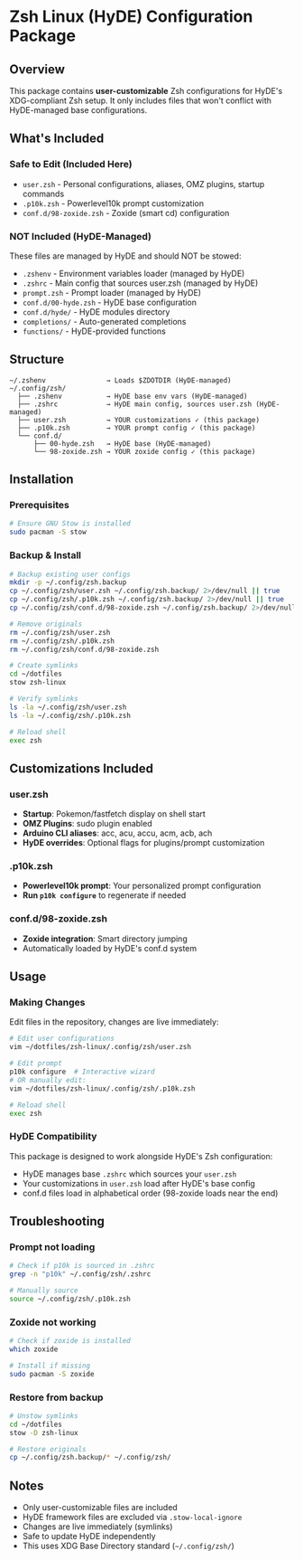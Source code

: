# Zsh Linux (HyDE) Configuration Package

## Overview
This package contains **user-customizable** Zsh configurations for HyDE's XDG-compliant Zsh setup. It only includes files that won't conflict with HyDE-managed base configurations.

## What's Included

### Safe to Edit (Included Here)
- `user.zsh` - Personal configurations, aliases, OMZ plugins, startup commands
- `.p10k.zsh` - Powerlevel10k prompt customization
- `conf.d/98-zoxide.zsh` - Zoxide (smart cd) configuration

### NOT Included (HyDE-Managed)
These files are managed by HyDE and should NOT be stowed:
- `.zshenv` - Environment variables loader (managed by HyDE)
- `.zshrc` - Main config that sources user.zsh (managed by HyDE)
- `prompt.zsh` - Prompt loader (managed by HyDE)
- `conf.d/00-hyde.zsh` - HyDE base configuration
- `conf.d/hyde/` - HyDE modules directory
- `completions/` - Auto-generated completions
- `functions/` - HyDE-provided functions

## Structure

```
~/.zshenv               → Loads $ZDOTDIR (HyDE-managed)
~/.config/zsh/
  ├── .zshenv           → HyDE base env vars (HyDE-managed)
  ├── .zshrc            → HyDE main config, sources user.zsh (HyDE-managed)
  ├── user.zsh          → YOUR customizations ✓ (this package)
  ├── .p10k.zsh         → YOUR prompt config ✓ (this package)
  └── conf.d/
      ├── 00-hyde.zsh   → HyDE base (HyDE-managed)
      └── 98-zoxide.zsh → YOUR zoxide config ✓ (this package)
```

## Installation

### Prerequisites
```bash
# Ensure GNU Stow is installed
sudo pacman -S stow
```

### Backup & Install
```bash
# Backup existing user configs
mkdir -p ~/.config/zsh.backup
cp ~/.config/zsh/user.zsh ~/.config/zsh.backup/ 2>/dev/null || true
cp ~/.config/zsh/.p10k.zsh ~/.config/zsh.backup/ 2>/dev/null || true
cp ~/.config/zsh/conf.d/98-zoxide.zsh ~/.config/zsh.backup/ 2>/dev/null || true

# Remove originals
rm ~/.config/zsh/user.zsh
rm ~/.config/zsh/.p10k.zsh
rm ~/.config/zsh/conf.d/98-zoxide.zsh

# Create symlinks
cd ~/dotfiles
stow zsh-linux

# Verify symlinks
ls -la ~/.config/zsh/user.zsh
ls -la ~/.config/zsh/.p10k.zsh

# Reload shell
exec zsh
```

## Customizations Included

### user.zsh
- **Startup**: Pokemon/fastfetch display on shell start
- **OMZ Plugins**: sudo plugin enabled
- **Arduino CLI aliases**: acc, acu, accu, acm, acb, ach
- **HyDE overrides**: Optional flags for plugins/prompt customization

### .p10k.zsh
- **Powerlevel10k prompt**: Your personalized prompt configuration
- **Run `p10k configure`** to regenerate if needed

### conf.d/98-zoxide.zsh
- **Zoxide integration**: Smart directory jumping
- Automatically loaded by HyDE's conf.d system

## Usage

### Making Changes
Edit files in the repository, changes are live immediately:
```bash
# Edit user configurations
vim ~/dotfiles/zsh-linux/.config/zsh/user.zsh

# Edit prompt
p10k configure  # Interactive wizard
# OR manually edit:
vim ~/dotfiles/zsh-linux/.config/zsh/.p10k.zsh

# Reload shell
exec zsh
```

### HyDE Compatibility
This package is designed to work alongside HyDE's Zsh configuration:
- HyDE manages base `.zshrc` which sources your `user.zsh`
- Your customizations in `user.zsh` load after HyDE's base config
- conf.d files load in alphabetical order (98-zoxide loads near the end)

## Troubleshooting

### Prompt not loading
```bash
# Check if p10k is sourced in .zshrc
grep -n "p10k" ~/.config/zsh/.zshrc

# Manually source
source ~/.config/zsh/.p10k.zsh
```

### Zoxide not working
```bash
# Check if zoxide is installed
which zoxide

# Install if missing
sudo pacman -S zoxide
```

### Restore from backup
```bash
# Unstow symlinks
cd ~/dotfiles
stow -D zsh-linux

# Restore originals
cp ~/.config/zsh.backup/* ~/.config/zsh/
```

## Notes
- Only user-customizable files are included
- HyDE framework files are excluded via `.stow-local-ignore`
- Changes are live immediately (symlinks)
- Safe to update HyDE independently
- This uses XDG Base Directory standard (`~/.config/zsh/`)
